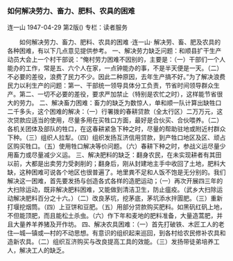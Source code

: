 ### 如何解决劳力、畜力、肥料、农具的困难
连一山
1947-04-29
第2版()
专栏：读者服务

　　如何解决劳力、畜力、肥料、农具的困难
    ·连一山·
    解决劳、畜、肥及农具的各种困难，有以下几点意见提供参考。
    一、解决劳力缺乏问题：和顺县扩干生产动员大会上一个村干部说：“俺村劳力困难不因别的，主要是：（一）干部们一个人能办的工作，常是五、六个人在家，一点钟能办的事，不是半天便是一天。（二）不必要的差役，浪费了民力不少。因此二种原因，去年生产搞不好。”为了解决浪费民力以利生产的问题：第一、干部统一领导具体分工负责，节省时间领导群众生产。第二、一切不必要的差役，要求严加禁止（特别是农忙之时），这样能节省很大的劳力。
    二、解决畜力困难：畜力的缺乏为数惊人，单和顺一队计算出缺牲口二千多头，这个困难的解决：（一）行署拨的春耕贷款（全太行区）二万万元，这次贷款应适当的使用，尽量多用在买牲口方面，最好是合伙买、合伙喂养。（二）各机关团体及部队的牲口，在这春耕紧急下种之时，尽量的帮助驻地或附近村群众下种。（三）组织人拉犁。（四）组织发扬互济信用贷款，到产牲口地区及区、顽占区购买牲口。（五）使用牲口解决等价问题。（六）春耕下种之时，参战义运尽量少用畜力或尽量减少义运。
    三、解决肥料的缺乏：翻身农民，在未实现耕者有其田以前，大都是出卖劳力受剥削的；翻身后，刚从封建地主手中收回了土地，肥料大缺，这种困难可说各个地区也很普遍了。地里粪不足和人饭不饱是无分别的。我们解决这一困难，首先要发扬与创造各式各样的造肥运动；（一）再次开展四三年的大扫除运动，既非解决肥料困难，又能做到清洁卫生，防止瘟疫。（武乡大扫除运动解决肥料百分之十六。）（二）改良茅坑，挖茅底，茅坑添水拌圊肥。（三）重新打堰挖烟筒。（四）上豆饼和豆肥。（五）用部分贷款购买肥料。如黑矾红矾上地，不但能顶肥，而且能松土杀虫。（六）作下年和麦地的肥料准备，大量造蒿肥，并且大量养羊养猪及开作坊。
    四、解决农具困难：（一）首先打破铁、木匠工人的老住—城—镇或—村的不动思想。有意识的组织起来巡回，到各村给农民修补农具和造新农具。（二）组织互济购买与改良提高工具的效能。（三）发扬带徒弟培养工人，解决工人的缺乏。
